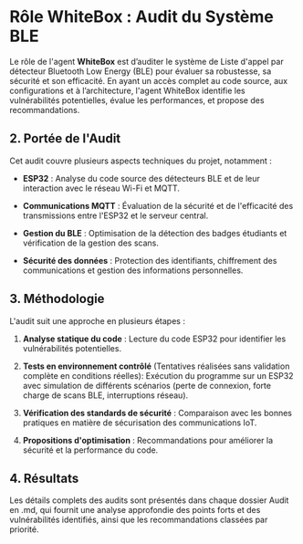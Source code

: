 # Rôle WhiteBox : Audit du Système BLE

Le rôle de l'agent **WhiteBox** est d’auditer le système de Liste d'appel par détecteur Bluetooth Low Energy (BLE) pour évaluer sa robustesse, sa sécurité et son efficacité. En ayant un accès complet au code source, aux configurations et à l’architecture, l'agent WhiteBox identifie les vulnérabilités potentielles, évalue les performances, et propose des recommandations.


## 2. Portée de l'Audit

Cet audit couvre plusieurs aspects techniques du projet, notamment :

- **ESP32** : Analyse du code source des détecteurs BLE et de leur interaction avec le réseau Wi-Fi et MQTT.
    
- **Communications MQTT** : Évaluation de la sécurité et de l'efficacité des transmissions entre l'ESP32 et le serveur central.
    
- **Gestion du BLE** : Optimisation de la détection des badges étudiants et vérification de la gestion des scans.
    
- **Sécurité des données** : Protection des identifiants, chiffrement des communications et gestion des informations personnelles.


## 3. Méthodologie

L'audit suit une approche en plusieurs étapes :

1. **Analyse statique du code** : Lecture du code ESP32 pour identifier les vulnérabilités potentielles.
    
2. **Tests en environnement contrôlé** (Tentatives réalisées sans validation complète en conditions réelles): Exécution du programme sur un ESP32 avec simulation de différents scénarios (perte de connexion, forte charge de scans BLE, interruptions réseau).
    
3. **Vérification des standards de sécurité** : Comparaison avec les bonnes pratiques en matière de sécurisation des communications IoT.
    
4. **Propositions d'optimisation** : Recommandations pour améliorer la sécurité et la performance du code.


## 4. Résultats

Les détails complets des audits sont présentés dans chaque dossier Audit en .md, qui fournit une analyse approfondie des points forts et des vulnérabilités identifiés, ainsi que les recommandations classées par priorité.
